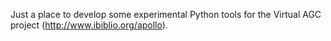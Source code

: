 Just a place to develop some experimental Python tools for the Virtual AGC project (http://www.ibiblio.org/apollo).